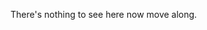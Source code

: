  There's nothing to see here now move along.

<!---
Jin-Seng/Jin-Seng is a ✨ special ✨ repository because its `README.md` (this file) appears on your GitHub profile.
You can click the Preview link to take a look at your changes.
--->
